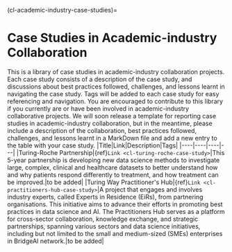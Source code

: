 (cl-academic-industry-case-studies)=
# Case Studies in Academic-industry Collaboration
This is a library of case studies in academic-industry collaboration projects. Each case study consists of a description of the case study, and discussions about best practices followed, challenges, and lessons learnt in navigating the case study. Tags will be added to each case study for easy referencing and navigation.
You are encouraged to contribute to this library if you currently are or have been involved in academic-industry collaborative projects. We will soon release a template for reporting case studies in academic-industry collaboration, but in the meantime, please include a description of the collaboration, best practices followed, challenges, and lessons learnt in a MarkDown file and add a new entry to the table with your case study.
|Title|Link|Description|Tags|
|----|----|----|---|
|Turing-Roche Partnership|{ref}`Link <cl-turing-roche-case-study>`|This 5-year partnership is developing new data science methods to investigate large, complex, clinical and healthcare datasets to better understand how and why patients respond differently to treatment, and how treatment can be improved.|to be added|
|Turing Way Practitioner's Hub|{ref}`Link <cl-practitioners-hub-case-study>`|A project that engages and involves industry experts, called Experts in Residence (EiRs), from partnering organisations. This initiative aims to advance their efforts in promoting best practices in data science and AI. The Practitioners Hub serves as a platform for cross-sector collaboration, knowledge exchange, and strategic partnerships, spanning various sectors and data science initiatives, including but not limited to the small and medium-sized (SMEs) enterprises in BridgeAI network.|to be added|
